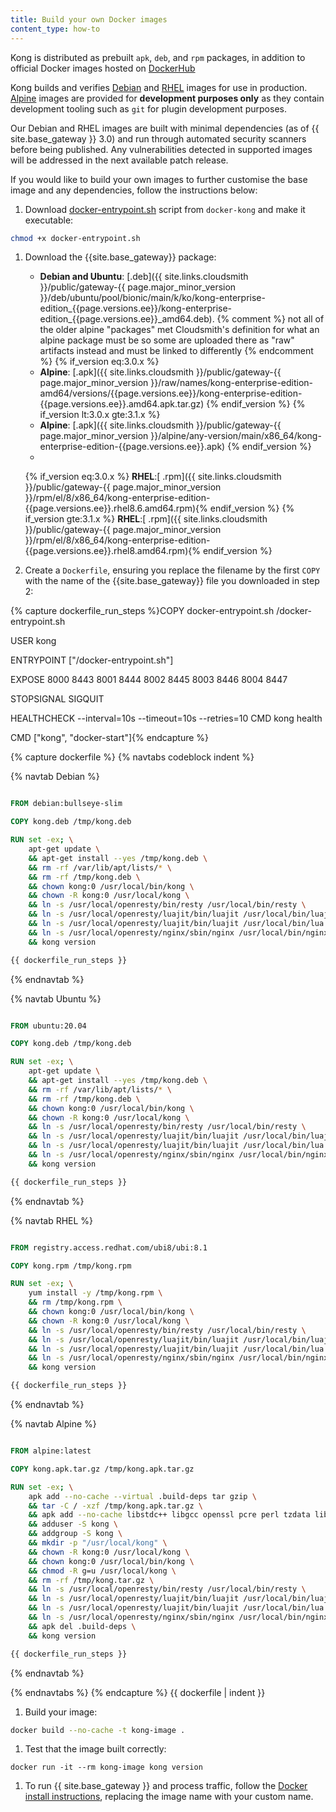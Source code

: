 ```yaml
---
title: Build your own Docker images
content_type: how-to
---
```


Kong is distributed as prebuilt `apk`, `deb`, and `rpm` packages, in addition to official Docker images hosted on [DockerHub](https://hub.docker.com/r/kong)

Kong builds and verifies [Debian](#dockerhub-debian-link-here) and [RHEL](#dockerhub-rhel-link-here) images for use in production. [Alpine](#dockerhub-alpine-link-here) images are provided for **development purposes only** as they contain development tooling such as `git` for plugin development purposes.

Our Debian and RHEL images are built with minimal dependencies (as of {{ site.base_gateway }} 3.0) and run through automated security scanners before being published. Any vulnerabilities detected in supported images will be addressed in the next available patch release.

If you would like to build your own images to further customise the base image and any dependencies, follow the instructions below:

1. Download [docker-entrypoint.sh](https://raw.githubusercontent.com/Kong/docker-kong/master/docker-entrypoint.sh) script from `docker-kong` and make it executable:
```bash
chmod +x docker-entrypoint.sh
```

1. Download the {{site.base_gateway}} package:
    * **Debian and Ubuntu**: [.deb]({{ site.links.cloudsmith }}/public/gateway-{{ page.major_minor_version }}/deb/ubuntu/pool/bionic/main/k/ko/kong-enterprise-edition_{{page.versions.ee}}/kong-enterprise-edition_{{page.versions.ee}}_amd64.deb).
    {% comment %}
    not all of the older alpine "packages" met Cloudsmith's definition for what an alpine package must be
    so some are uploaded there as "raw" artifacts instead and must be linked to differently
    {% endcomment %}
    {% if_version eq:3.0.x %}
    * **Alpine**: [.apk]({{ site.links.cloudsmith }}/public/gateway-{{ page.major_minor_version }}/raw/names/kong-enterprise-edition-amd64/versions/{{page.versions.ee}}/kong-enterprise-edition-{{page.versions.ee}}.amd64.apk.tar.gz)
    {% endif_version %}
    {% if_version lt:3.0.x gte:3.1.x %}
    * **Alpine**: [.apk]({{ site.links.cloudsmith }}/public/gateway-{{ page.major_minor_version }}/alpine/any-version/main/x86_64/kong-enterprise-edition-{{page.versions.ee}}.apk)
    {% endif_version %}
    * 
    {% if_version eq:3.0.x %} **RHEL**:[ .rpm]({{ site.links.cloudsmith }}/public/gateway-{{ page.major_minor_version }}/rpm/el/8/x86_64/kong-enterprise-edition-{{page.versions.ee}}.rhel8.6.amd64.rpm){% endif_version %}
    {% if_version gte:3.1.x %} **RHEL**:[ .rpm]({{ site.links.cloudsmith }}/public/gateway-{{ page.major_minor_version }}/rpm/el/8/x86_64/kong-enterprise-edition-{{page.versions.ee}}.rhel8.amd64.rpm){% endif_version %}


1. Create a `Dockerfile`, ensuring you replace the filename by the first `COPY` with the name of the {{site.base_gateway}} file you downloaded in step 2:

{% capture dockerfile_run_steps %}COPY docker-entrypoint.sh /docker-entrypoint.sh

USER kong

ENTRYPOINT ["/docker-entrypoint.sh"]

EXPOSE 8000 8443 8001 8444 8002 8445 8003 8446 8004 8447

STOPSIGNAL SIGQUIT

HEALTHCHECK --interval=10s --timeout=10s --retries=10 CMD kong health

CMD ["kong", "docker-start"]{% endcapture %}

{% capture dockerfile %}
{% navtabs codeblock indent %}

{% navtab Debian %}
```dockerfile

FROM debian:bullseye-slim

COPY kong.deb /tmp/kong.deb

RUN set -ex; \
    apt-get update \
    && apt-get install --yes /tmp/kong.deb \
    && rm -rf /var/lib/apt/lists/* \
    && rm -rf /tmp/kong.deb \
    && chown kong:0 /usr/local/bin/kong \
    && chown -R kong:0 /usr/local/kong \
    && ln -s /usr/local/openresty/bin/resty /usr/local/bin/resty \
    && ln -s /usr/local/openresty/luajit/bin/luajit /usr/local/bin/luajit \
    && ln -s /usr/local/openresty/luajit/bin/luajit /usr/local/bin/lua \
    && ln -s /usr/local/openresty/nginx/sbin/nginx /usr/local/bin/nginx \
    && kong version

{{ dockerfile_run_steps }}
```
{% endnavtab %}

{% navtab Ubuntu %}
```dockerfile

FROM ubuntu:20.04

COPY kong.deb /tmp/kong.deb

RUN set -ex; \
    apt-get update \
    && apt-get install --yes /tmp/kong.deb \
    && rm -rf /var/lib/apt/lists/* \
    && rm -rf /tmp/kong.deb \
    && chown kong:0 /usr/local/bin/kong \
    && chown -R kong:0 /usr/local/kong \
    && ln -s /usr/local/openresty/bin/resty /usr/local/bin/resty \
    && ln -s /usr/local/openresty/luajit/bin/luajit /usr/local/bin/luajit \
    && ln -s /usr/local/openresty/luajit/bin/luajit /usr/local/bin/lua \
    && ln -s /usr/local/openresty/nginx/sbin/nginx /usr/local/bin/nginx \
    && kong version

{{ dockerfile_run_steps }}
```
{% endnavtab %}

{% navtab RHEL %}
```dockerfile

FROM registry.access.redhat.com/ubi8/ubi:8.1

COPY kong.rpm /tmp/kong.rpm

RUN set -ex; \
    yum install -y /tmp/kong.rpm \
    && rm /tmp/kong.rpm \
    && chown kong:0 /usr/local/bin/kong \
    && chown -R kong:0 /usr/local/kong \
    && ln -s /usr/local/openresty/bin/resty /usr/local/bin/resty \
    && ln -s /usr/local/openresty/luajit/bin/luajit /usr/local/bin/luajit \
    && ln -s /usr/local/openresty/luajit/bin/luajit /usr/local/bin/lua \
    && ln -s /usr/local/openresty/nginx/sbin/nginx /usr/local/bin/nginx \
    && kong version

{{ dockerfile_run_steps }}
```
{% endnavtab %}

{% navtab Alpine %}
```dockerfile

FROM alpine:latest

COPY kong.apk.tar.gz /tmp/kong.apk.tar.gz

RUN set -ex; \
    apk add --no-cache --virtual .build-deps tar gzip \
    && tar -C / -xzf /tmp/kong.apk.tar.gz \
    && apk add --no-cache libstdc++ libgcc openssl pcre perl tzdata libcap zlib zlib-dev bash curl ca-certificates \
    && adduser -S kong \
    && addgroup -S kong \
    && mkdir -p "/usr/local/kong" \
    && chown -R kong:0 /usr/local/kong \
    && chown kong:0 /usr/local/bin/kong \
    && chmod -R g=u /usr/local/kong \
    && rm -rf /tmp/kong.tar.gz \
    && ln -s /usr/local/openresty/bin/resty /usr/local/bin/resty \
    && ln -s /usr/local/openresty/luajit/bin/luajit /usr/local/bin/luajit \
    && ln -s /usr/local/openresty/luajit/bin/luajit /usr/local/bin/lua \
    && ln -s /usr/local/openresty/nginx/sbin/nginx /usr/local/bin/nginx \
    && apk del .build-deps \
    && kong version

{{ dockerfile_run_steps }}
```
{% endnavtab %}

{% endnavtabs %}
{% endcapture %}
{{ dockerfile | indent }}

1. Build your image:
```bash
docker build --no-cache -t kong-image .
```

1. Test that the image built correctly:
```
docker run -it --rm kong-image kong version
```

1. To run {{ site.base_gateway }} and process traffic, follow the [Docker install instructions](/gateway/latest/install/docker/), replacing the image name with your custom name.
